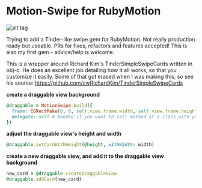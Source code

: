 Motion-Swipe for RubyMotion
====================
![alt tag](http://imgur.com/4bYw12e.gif)

Trying to add a Tinder-like swipe gem for RubyMotion. Not really production ready but useable. PRs for fixes, refactors and features accepted! This is also my first gem - advice/help is welcome.

This is a wrapper around Richard Kim's TinderSimpleSwipeCards written in obj-c. He does an excellent job detailing how it all works, so that you customize it easily. Some of that got erased when I was making this, so see his source: https://github.com/cwRichardKim/TinderSimpleSwipeCards

__create a draggable view background__
``` ruby
@draggable = MotionSwipe.build({
  frame: CGRectMake(0, 0, self.view.frame.width, self.view.frame.height),
  delegate: self # Needed if you want to call method of a class with your button
})
```

__adjust the draggable view's height and width__
``` ruby
@draggable.setCardWithHeight(@height, withWidth: width)
```

__create a new draggable view, and add it to the draggable view background__
``` ruby
new_card = @draggable.createDraggableView
@draggable.addCard(new_card)
```
